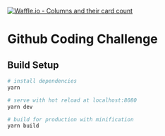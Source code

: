 [![Waffle.io - Columns and their card count](https://badge.waffle.io/CraigHarley/githubchallenge.svg?columns=all)](https://waffle.io/CraigHarley/githubchallenge)

# Github Coding Challenge

## Build Setup

``` bash
# install dependencies
yarn

# serve with hot reload at localhost:8080
yarn dev

# build for production with minification
yarn build
```
